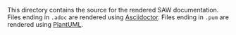 This directory contains the source for the rendered SAW documentation.
Files ending in `.adoc` are rendered using [Asciidoctor].  Files
ending in `.pum` are rendered using [PlantUML].

[Asciidoctor]: http://asciidoctor.org/
[PlantUML]: http://plantuml.com/
